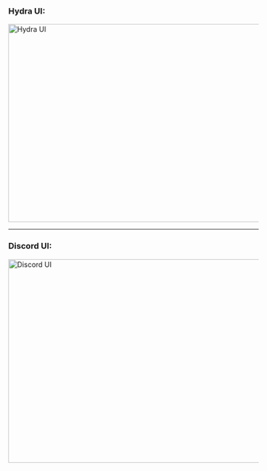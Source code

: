 
### Hydra UI:

<img width="663" height="399" alt="Hydra UI" src="https://github.com/user-attachments/assets/03785deb-e6b4-4b4c-91e5-305dcf6d58e4" />

---

### Discord UI:

<img width="691" height="410" alt="Discord UI" src="https://github.com/user-attachments/assets/d2b8e7d1-d316-4284-8760-b129b5623685" />
